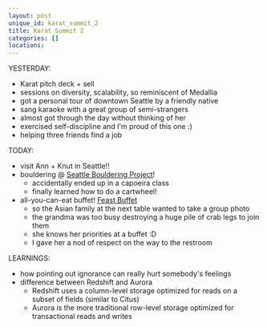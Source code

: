 ```yaml
---
layout: post
unique_id: karat_summit_2
title: Karat Summit 2
categories: []
locations: 
---
```


YESTERDAY:
* Karat pitch deck + sell
* sessions on diversity, scalability, so reminiscent of Medallia
* got a personal tour of downtown Seattle by a friendly native
* sang karaoke with a great group of semi-strangers
* almost got through the day without thinking of her
* exercised self-discipline and I'm proud of this one :)
* helping three friends find a job

TODAY:
* visit Ann + Knut in Seattle!!
* bouldering @ [Seattle Bouldering Project](https://seattleboulderingproject.com/)!
  * accidentally ended up in a capoeira class
  * finally learned how to do a cartwheel!
* all-you-can-eat buffet! [Feast Buffet](https://feastbuffetrenton.com/)
  * so the Asian family at the next table wanted to take a group photo
  * the grandma was too busy destroying a huge pile of crab legs to join them
  * she knows her priorities at a buffet :D
  * I gave her a nod of respect on the way to the restroom

LEARNINGS:
* how pointing out ignorance can really hurt somebody's feelings
* difference between Redshift and Aurora
  * Redshift uses a column-level storage optimized for reads on a subset of fields (similar to Citus)
  * Aurora is the more traditional row-level storage optimized for transactional reads and writes
